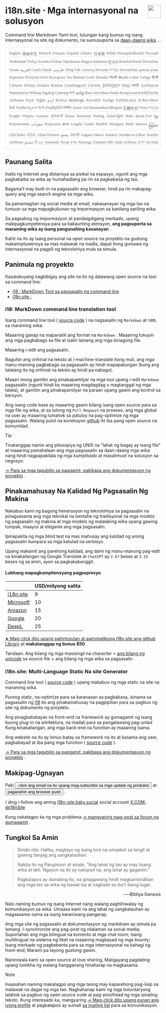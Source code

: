 <h1 style="display:flex;justify-content:space-between">i18n.site ⋅ Mga internasyonal na solusyon<img src="//p.3ti.site/logo.svg" style="user-select:none;margin-top:-1px;width:42px"></h1>

Command line Markdown Yaml tool, tulungan kang bumuo ng isang internasyonal na site ng dokumento, na sumusuporta sa [daan-daang wika](/i18/LANG_CODE) ...

<pre class="langli" style="display:flex;flex-wrap:wrap;background:transparent;border:1px solid #eee;font-size:12px;box-shadow:0 0 3px inset #eee;padding:12px 5px 4px 12px;justify-content:space-between;"><style>pre.langli i{font-weight:300;font-family:s;margin-right:2px;margin-bottom:8px;font-style:normal;color:#666;border-bottom:1px dashed #ccc;}</style><i>English</i><i>简体中文</i><i>Deutsch</i><i>Français</i><i>Español</i><i>Italiano</i><i>日本語</i><i>Polski</i><i>Português(Brasil)</i><i>Русский</i><i>Nederlands</i><i>Türkçe</i><i>Svenska</i><i>Čeština</i><i>Українська</i><i>Magyar</i><i>Indonesia</i><i>한국어</i><i>Română</i><i>Norsk</i><i>Slovenčina</i><i>Suomi</i><i>العربية</i><i>Català</i><i>Dansk</i><i>فارسی</i><i>Tiếng Việt</i><i>Lietuvių</i><i>Hrvatski</i><i>עברית</i><i>Slovenščina</i><i>српски језик</i><i>Esperanto</i><i>Ελληνικά</i><i>Eesti</i><i>Български</i><i>ไทย</i><i>Haitian Creole</i><i>Íslenska</i><i>नेपाली</i><i>తెలుగు</i><i>Latine</i><i>Galego</i><i>हिन्दी</i><i>Cebuano</i><i>Melayu</i><i>Euskara</i><i>Bosnian</i><i>Letzeburgesch</i><i>Latviešu</i><i>ქართული</i><i>Shqip</i><i>मराठी</i><i>Azərbaycan</i><i>Македонски</i><i>Wikang Tagalog</i><i>Cymraeg</i><i>বাংলা</i><i>தமிழ்</i><i>Basa Jawa</i><i>Basa Sunda</i><i>Беларуская</i><i>Kurdî(Navîn)</i><i>Afrikaans</i><i>Frysk</i><i>Toğikī</i><i>اردو</i><i>Kichwa</i><i>മലയാളം</i><i>Kiswahili</i><i>Gaeilge</i><i>Uzbek(Latin)</i><i>Te Reo Māori</i><i>Èdè Yorùbá</i><i>ಕನ್ನಡ</i><i>አማርኛ</i><i>Հայերեն</i><i>অসমীয়া</i><i>Aymar Aru</i><i>Bamanankan</i><i>Bhojpuri</i><i>正體中文</i><i>Corsu</i><i>ދިވެހިބަސް</i><i>Eʋegbe</i><i>Filipino</i><i>Guarani</i><i>ગુજરાતી</i><i>Hausa</i><i>Hawaiian</i><i>Hmong</i><i>Ásụ̀sụ́ Ìgbò</i><i>Iloko</i><i>Қазақ Тілі</i><i>ខ្មែរ</i><i>Kinyarwanda</i><i>سۆرانی</i><i>Кыргызча</i><i>ລາວ</i><i>Lingála</i><i>Ganda</i><i>Maithili</i><i>Malagasy</i><i>Malti</i><i>монгол</i><i>မြန်မာ</i><i>ChiCheŵa</i><i>ଓଡ଼ିଆ</i><i>Afaan Oromoo</i><i>پښتو</i><i>ਪੰਜਾਬੀ</i><i>Gagana Sāmoa</i><i>Sanskrit</i><i>Sesotho sa Leboa</i><i>Sesotho</i><i>chiShona</i><i>سنڌي</i><i>සිංහල</i><i>Soomaali</i><i>Татар</i><i>ትግር</i><i>Xitsonga</i><i>Türkmen Dili</i><i>Akan</i><i>isiXhosa</i><i>ייִדיש</i><i>Isi-Zulu</i></pre>

## Paunang Salita

Inalis ng Internet ang distansya sa pisikal na espasyo, ngunit ang mga pagkakaiba sa wika ay humahadlang pa rin sa pagkakaisa ng tao.

Bagama't may built-in na pagsasalin ang browser, hindi pa rin makapag-query ang mga search engine sa mga wika.

Sa pamamagitan ng social media at email, nakasanayan ng mga tao na tumuon sa mga mapagkukunan ng impormasyon sa kanilang sariling wika.

Sa pagsabog ng impormasyon at pandaigdigang merkado, upang makipagkumpetensya para sa kakaunting atensyon, **ang pagsuporta sa maraming wika ay isang pangunahing kasanayan** .

Kahit na ito ay isang personal na open source na proyekto na gustong makaimpluwensya sa mas malawak na madla, dapat itong gumawa ng internasyonal na pagpili ng teknolohiya mula sa simula.

## <a rel=id href="#project" id="project"></a> Panimula ng proyekto

Kasalukuyang nagbibigay ang site na ito ng dalawang open source na tool sa command line:

* [i18 : MarkDown Tool sa pagsasalin ng command line](/i18/feature)
* [i18n.site :](/i18n.site)

### <a rel=id href="#i18" id="i18"></a> i18: MarkDown command line translation tool

Isang command line tool ( [source code](https://github.com/i18n-site/rust/tree/main/i18) ) na nagsasalin ng `Markdown` at `YAML` sa maraming wika.

Maaaring ganap na mapanatili ang format na `Markdown` . Maaaring tukuyin ang mga pagbabago sa file at isalin lamang ang mga binagong file.

Maaaring i-edit ang pagsasalin.

Baguhin ang orihinal na teksto at i-machine-translate itong muli, ang mga manu-manong pagbabago sa pagsasalin ay hindi mapapatungan (kung ang talatang ito ng orihinal na teksto ay hindi pa nabago).

Maaari mong gamitin ang pinakapamilyar na mga tool upang i-edit `Markdown` pagsasalin (ngunit hindi ka maaaring magdagdag o magtanggal ng mga talata), at gamitin ang pinakapamilyar na paraan upang gawin ang kontrol sa bersyon.

Ang isang code base ay maaaring gawin bilang isang open source para sa mga file ng wika, at sa tulong ng `Pull Request` na proseso, ang mga global na user ay maaaring lumahok sa patuloy na pag-optimize ng mga pagsasalin. Walang putol na koneksyon [github](//github.com) At iba pang open source na komunidad.

> [!TIP]
> Tinatanggap namin ang pilosopiya ng UNIX na "lahat ng bagay ay isang file" at maaaring pamahalaan ang mga pagsasalin sa daan-daang mga wika nang hindi nagpapakilala ng mga kumplikado at masalimuot na solusyon sa negosyo.

[→ Para sa mga tagubilin sa paggamit, pakibasa ang dokumentasyon ng proyekto](/i18) .

## Pinakamahusay Na Kalidad Ng Pagsasalin Ng Makina

Nakabuo kami ng bagong henerasyon ng teknolohiya sa pagsasalin na pinagsasama ang mga teknikal na bentahe ng tradisyonal na mga modelo ng pagsasalin ng makina at mga modelo ng malalaking wika upang gawing tumpak, maayos at elegante ang mga pagsasalin.

Ipinapakita ng mga blind test na mas mahusay ang kalidad ng aming pagsasalin kumpara sa mga katulad na serbisyo.

Upang makamit ang parehong kalidad, ang dami ng manu-manong pag-edit na kinakailangan ng Google Translate at `ChatGPT` ay `2.67` beses at `3.15` beses ng sa amin, ayon sa pagkakabanggit.

#### <a rel=id href="#price" id="price"></a> Lubhang mapagkumpitensyang pagpepresyo

|                                                                                   | USD/milyong salita |
| --------------------------------------------------------------------------------- | ------------- |
| [i18n.site](https://i18n.site)                                                    | 9             |
| [Microsoft](https://azure.microsoft.com/pricing/details/cognitive-services/translator) | 10            |
| [Amazon](https://aws.amazon.com/translate/pricing)                                | 15            |
| [Google](https://cloud.google.com/translate/pricing)                                | 20            |
| [DeepL](https://www.deepl.com/zh/pro#developer)                                  | 25            |

[➤ Mag-click dito upang pahintulutan at awtomatikong i18n.site ang github Library](https://github.com/login/oauth/authorize?client_id=Ov23liuGAmK0plc9FgB3&amp;scope=user:email,user:follow,public_repo) at **makatanggap ng bonus $50** .

Tandaan: Ang bilang ng mga masisingil na character = [ang bilang ng unicode](https://en.wikipedia.org/wiki/Unicode) sa source file × ang bilang ng mga wika sa pagsasalin

### i18n.site: Multi-Language Static Na site Generator

Command line tool ( [source code](https://github.com/i18n-site/rust/tree/main/i18n-site) ) upang makabuo ng mga static na site na maraming wika.

Purong static, na-optimize para sa karanasan sa pagbabasa, isinama sa pagsasalin ng [i18](#i18) ito ang pinakamahusay na pagpipilian para sa pagbuo ng site ng dokumento ng proyekto.

Ang pinagbabatayan na front-end na framework ay gumagamit ng isang buong plug-in na arkitektura, na madali para sa pangalawang pag-unlad Kung kinakailangan, ang mga back-end na function ay maaaring isama.

Ang website na ito ay binuo batay sa framework na ito at kasama ang user, pagbabayad at iba pang mga function ( [source code](/i18n.site/c/src) ).

[→ Para sa mga tagubilin sa paggamit, pakibasa ang dokumentasyon ng proyekto](/i18n.site) .

## Makipag-Ugnayan

Paki <button onclick="mailsub()">-click ang email na ito upang mag-subscribe sa mga update ng produkto</button> at <button onclick="webpush()">paganahin ang browser push</button> .

/ ding i-follow ang aming [i18n-site.bsky.social](https://bsky.app/profile/i18n-site.bsky.social) social account [X.COM: @i18nSite](https://x.com/i18nSite)

Kung nakatagpo ka ng mga problema [→ mangyaring mag-post sa forum ng gumagamit](https://groups.google.com/u/1/g/i18n) .

## Tungkol Sa Amin

> Sinabi nila: Halika, magtayo ng isang tore na umaabot sa langit at gawing tanyag ang sangkatauhan.
>
> Nakita ito ng Panginoon at sinabi, "Ang lahat ng tao ay may iisang wika at lahi. Ngayon na ito ay natupad na, ang lahat ay gagawin."
>
> Pagkatapos ay dumating ito, na ginagawang hindi magkaintindihan ang mga tao sa wika ng bawat isa at nagkalat sa iba't ibang lugar.

<p style="text-align:right">──Bibliya·Genesis</p>

Nais naming bumuo ng isang Internet nang walang paghihiwalay ng komunikasyon sa wika.
Umaasa kami na ang lahat ng sangkatauhan ay magsasama-sama sa isang karaniwang pangarap.

Ang mga site ng pagsasalin at dokumentasyon ng markdown ay simula pa lamang.
I-synchronize ang pag-post ng nilalaman sa social media;
Suportahan ang mga bilingual na komento at mga chat room;
Isang multilingual na sistema ng tiket na maaaring magbayad ng mga bounty;
Isang merkado ng pagbebenta para sa mga internasyonal na bahagi ng front-end;
Marami pa tayong gustong gawin.

Naniniwala kami sa open source at love sharing,
Maligayang pagdating upang lumikha ng walang hangganang hinaharap na magkasama.

> [!NOTE]
> Inaasahan naming makatagpo ang mga taong may kaparehong pag-iisip sa malawak na dagat ng mga tao.
> Naghahanap kami ng mga boluntaryong lalahok sa pagbuo ng open source code at pag-proofread ng mga isinaling teksto.
> Kung interesado ka, mangyaring [→ Mag-click dito upang punan ang iyong profile](https://ggl.link/i18n) at pagkatapos ay sumali [sa mailing list](https://groups.google.com/u/2/g/i18n-site) para sa komunikasyon.